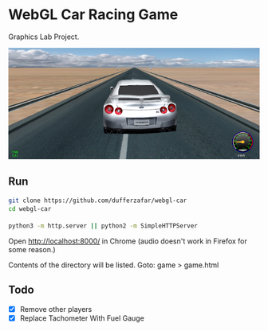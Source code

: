 
# WebGL Car Racing Game

Graphics Lab Project.

![Screenshot](screenshot.png)

## Run

```bash
git clone https://github.com/dufferzafar/webgl-car
cd webgl-car

python3 -m http.server || python2 -m SimpleHTTPServer
```

Open [http://localhost:8000/](http://localhost:8000/) in Chrome (audio doesn't work in Firefox for some reason.)

Contents of the directory will be listed. Goto: game > game.html

## Todo

- [x] Remove other players
- [x] Replace Tachometer With Fuel Gauge
